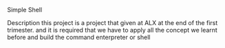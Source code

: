 Simple Shell

Description
this project is a project that given at ALX at the end of the first trimester.
and it is required that we have to apply all the concept we learnt before and build
the command enterpreter or shell

